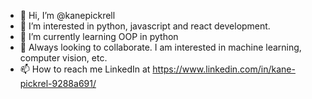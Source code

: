 - 👋 Hi, I’m @kanepickrell
- 👀 I’m interested in python, javascript and react development.
- 🌱 I’m currently learning OOP in python
- 💞️ Always looking to collaborate. I am interested in machine learning, computer vision, etc.
- 📫 How to reach me LinkedIn at https://www.linkedin.com/in/kane-pickrel-9288a691/

<!---
kanepickrell/kanepickrell is a ✨ special ✨ repository because its `README.md` (this file) appears on your GitHub profile.
You can click the Preview link to take a look at your changes.
--->
